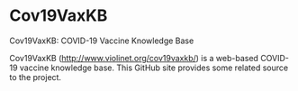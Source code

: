 # Cov19VaxKB
Cov19VaxKB: COVID-19 Vaccine Knowledge Base

Cov19VaxKB (http://www.violinet.org/cov19vaxkb/) is a web-based COVID-19 vaccine knowledge base. This GitHub site provides some related source to the project.

